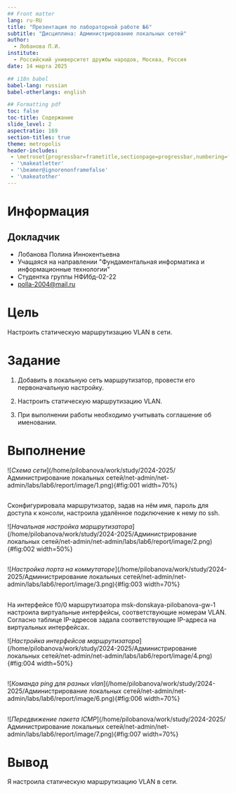 ```yaml
---
## Front matter
lang: ru-RU
title: "Презентация по лабораторной работе №6"
subtitle: "Дисциплина: Администрирование локальных сетей"
author:
  - Лобанова П.И.
institute:
  - Российский университет дружбы народов, Москва, Россия
date: 14 марта 2025

## i18n babel
babel-lang: russian
babel-otherlangs: english

## Formatting pdf
toc: false
toc-title: Содержание
slide_level: 2
aspectratio: 169
section-titles: true
theme: metropolis
header-includes:
 - \metroset{progressbar=frametitle,sectionpage=progressbar,numbering=fraction}
 - '\makeatletter'
 - '\beamer@ignorenonframefalse'
 - '\makeatother'
---
```


# Информация

## Докладчик


  * Лобанова Полина Иннокентьевна
  * Учащаяся на направлении "Фундаментальная информатика и информационные технологии"
  * Студентка группы НФИбд-02-22
  * [polla-2004@mail.ru](polla-2004@mail.ru)
  

# Цель

Настроить статическую маршрутизацию VLAN в сети.

# Задание 

1. Добавить в локальную сеть маршрутизатор, провести его первоначальную настройку.

2. Настроить статическую маршрутизацию VLAN.

3. При выполнении работы необходимо учитывать соглашение об именовании.

# Выполнение 

![*Схема сети*](/home/pilobanova/work/study/2024-2025/Администрирование локальных сетей/net-admin/net-admin/labs/lab6/report/image/1.png){#fig:001 width=70%}

## 

Сконфигурировала маршрутизатор, задав на нём имя, пароль для доступа к консоли, настроила удалённое подключение к нему по ssh.

![*Начальная настройка маршрутизатора*](/home/pilobanova/work/study/2024-2025/Администрирование локальных сетей/net-admin/net-admin/labs/lab6/report/image/2.png){#fig:002 width=50%}

## 

![*Настройка порта на коммутаторе*](/home/pilobanova/work/study/2024-2025/Администрирование локальных сетей/net-admin/net-admin/labs/lab6/report/image/3.png){#fig:003 width=70%}

## 

На интерфейсе f0/0 маршрутизатора msk-donskaya-pilobanova-gw-1 настроила виртуальные интерфейсы, соответствующие номерам VLAN. Согласно таблице IP-адресов задала соответствующие IP-адреса на виртуальных интерфейсах.

![*Настройка интерфейсов маршрутизатора*](/home/pilobanova/work/study/2024-2025/Администрирование локальных сетей/net-admin/net-admin/labs/lab6/report/image/4.png){#fig:004 width=50%}

## 

![*Команда ping для разных vlan*](/home/pilobanova/work/study/2024-2025/Администрирование локальных сетей/net-admin/net-admin/labs/lab6/report/image/6.png){#fig:006 width=70%}

## 

![*Передвижение пакета ICMP*](/home/pilobanova/work/study/2024-2025/Администрирование локальных сетей/net-admin/net-admin/labs/lab6/report/image/7.png){#fig:007 width=70%}

# Вывод

Я настроила статическую маршрутизацию VLAN в сети.
